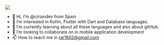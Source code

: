 <p align="left">
   <img src="https://img.shields.io/badge/STATUS-EN%20DESAROLLO-green">
   </p>

- 👋 Hi, I’m @ciriandev from Spain 
- 👀 I’m interested in Kotlin, Flutter with Dart and Database languages.
- 🌱 I’m currently learning about all these languages and also about gitHub.
- 💞️ I’m looking to collaborate on in mobile application development
- 📫 How to reach me in rar1602@gmail.com

<!---
ciriandev/ciriandev is a ✨ special ✨ repository because its `README.md` (this file) appears on your GitHub profile.
You can click the Preview link to take a look at your changes.
--->
